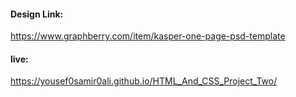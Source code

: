#### Design Link:
https://www.graphberry.com/item/kasper-one-page-psd-template
#### live:
 https://yousef0samir0ali.github.io/HTML_And_CSS_Project_Two/
